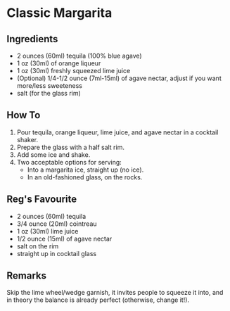 # Classic Margarita

## Ingredients

* 2 ounces (60ml) tequila (100% blue agave) 
* 1 oz (30ml) of orange liqueur
* 1 oz (30ml) freshly squeezed lime juice
* (Optional) 1/4-1/2 ounce (7ml-15ml) of agave nectar, adjust if you want
  more/less sweeteness
* salt (for the glass rim)

## How To

1. Pour tequila, orange liqueur, lime juice, and agave nectar in a cocktail shaker.
2. Prepare the glass with a half salt rim.
3. Add some ice and shake. 
4. Two acceptable options for serving:
   * Into a margarita ice, straight up (no ice).
   * In an old-fashioned glass, on the rocks.

## Reg's Favourite

* 2 ounces (60ml) tequila
* 3/4 ounce (20ml) cointreau
* 1 oz (30ml) lime juice
* 1/2 ounce (15ml) of agave nectar
* salt on the rim
* straight up in cocktail glass

## Remarks

Skip the lime wheel/wedge garnish, it invites people to squeeze it into, and in
theory the balance is already perfect (otherwise, change it!).
